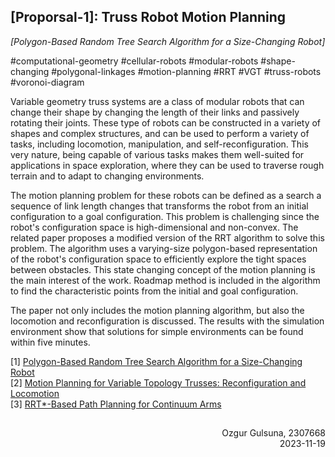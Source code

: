 ## \[Proporsal-1\]: Truss Robot Motion Planning ##
_\[Polygon-Based Random Tree Search Algorithm for a Size-Changing Robot\]_

#computational-geometry #cellular-robots #modular-robots #shape-changing #polygonal-linkages #motion-planning #RRT #VGT #truss-robots #voronoi-diagram

  Variable geometry truss systems are a class of modular robots that can change their shape by changing the length of their links and passively rotating their joints. These type of robots can be constructed in a variety of shapes and complex structures, and can be used to perform a variety of tasks, including locomotion, manipulation, and self-reconfiguration. This very nature, being capable of various tasks makes them well-suited for applications in space exploration, where they can be used to traverse rough terrain and to adapt to changing environments.

  The motion planning problem for these robots can be defined as a search a sequence of link length changes that transforms the robot from an initial configuration to a goal configuration. This problem is challenging since the robot's configuration space is high-dimensional and non-convex. The related paper proposes a modified version of the RRT algorithm to solve this problem. The algorithm uses a varying-size polygon-based representation of the robot's configuration space to efficiently explore the tight spaces between obstacles. This state changing concept of the motion planning is the main interest  of the work. Roadmap method is included in the algorithm to find the characteristic points from the initial and goal configuration.

  The paper not only includes the motion planning algorithm, but also the locomotion and reconfiguration is discussed. The results with the simulation environment show that solutions for simple environments can be found within five minutes.

\[1\] [Polygon-Based Random Tree Search Algorithm for a Size-Changing Robot](https://ieeexplore.ieee.org/document/9477154)  
\[2\] [Motion Planning for Variable Topology Trusses: Reconfiguration and Locomotion](https://ieeexplore.ieee.org/abstract/document/10026546)  
\[3\] [RRT*-Based Path Planning for Continuum Arms](https://ieeexplore.ieee.org/document/9772994) 

## ##
<h7>
<div dir="rtl">Ozgur Gulsuna, 2307668</div>
<div dir="rtl">2023-11-19</div>
</h7>


